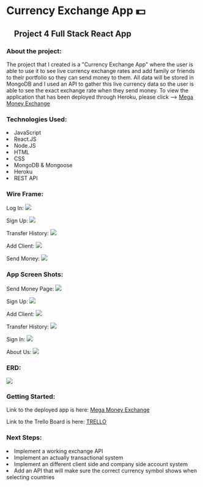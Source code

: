 # Currency Exchange App 💵
## <img src="currency-exchange-app/client/src/imgs/react.png" width='15px'> Project 4 Full Stack React App <img src="currency-exchange-app/client/src/imgs/react.png" width='15px'>

### About the project:
<p>The project that I created is a "Currency Exchange App" where the user is able to use it to see live currency exchange rates and add family or friends to their portfolio so they can send money to them. All data will be stored in MongoDB and I used an API to gather this live currency data so the user is able to see the exact exchange rate when they send money. To view the application that has been deployed through Heroku, please click --> <a href="http://localhost:3000"> Mega Money Exchange </a></p>

### Technologies Used:
<li> JavaScript</li>
<li> React.JS</li>
<li> Node.JS</li>
<li> HTML</li>
<li> CSS</li>
<li> MongoDB & Mongoose</li>
<li> Heroku</li>
<li> REST API </li> 

### Wire Frame:
Log In:
<img src="currency-exchange-app/client/src/imgs/Screen Shot 2022-05-27 at 21.43.53.png">

Sign Up:
<img src="currency-exchange-app/client/src/imgs/Screen Shot 2022-05-27 at 21.44.01.png">

Transfer History:
<img src="currency-exchange-app/client/src/imgs/Screen Shot 2022-05-27 at 21.44.12.png">

Add Client:
<img src="currency-exchange-app/client/src/imgs/Screen Shot 2022-05-27 at 21.44.20.png">

Send Money:
<img src="currency-exchange-app/client/src/imgs/Screen Shot 2022-05-27 at 21.44.28.png">

### App Screen Shots:
Send Money Page:
<img src="currency-exchange-app/client/src/imgs/Screen Shot 2022-05-27 at 21.50.14.png">

Sign Up:
<img src="currency-exchange-app/client/src/imgs/Screen Shot 2022-05-27 at 21.55.35.png">

Add Client:
<img src="currency-exchange-app/client/src/imgs/Screen Shot 2022-05-27 at 21.50.39.png">

Transfer History:
<img src="currency-exchange-app/client/src/imgs/Screen Shot 2022-05-28 at 01.26.07.png">

Sign In:
<img src="currency-exchange-app/client/src/imgs/Screen Shot 2022-05-27 at 21.55.19.png">

About Us:
<img src="currency-exchange-app/client/src/imgs/Screen Shot 2022-05-27 at 21.51.00.png">

### ERD:

<img src="currency-exchange-app/client/src/imgs/Screen Shot 2022-05-27 at 22.00.25.png">

### Getting Started:
Link to the deployed app is here: <a href="http://localhost:3000/"> Mega Money Exchange</a>

Link to the Trello Board is here: <a href="https://trello.com/b/WL3ahtCL/project-4-react-money-exchange-app"> TRELLO</a>

### Next Steps:
<li> Implement a working exchange API </li>
<li> Implement an actually transactional system</li>
<li> Implement an different client side and company side account system </li>
<li> Add an API that will make sure the correct currency symbol shows when selecting countries  </li>